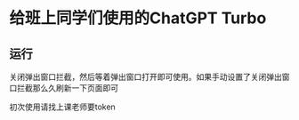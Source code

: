 # 给班上同学们使用的ChatGPT Turbo

## 运行

关闭弹出窗口拦截，然后等着弹出窗口打开即可使用。如果手动设置了关闭弹出窗口拦截那么久刷新一下页面即可

初次使用请找上课老师要token
